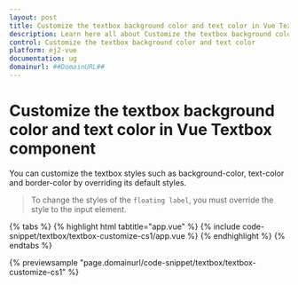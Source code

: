 ```yaml
---
layout: post
title: Customize the textbox background color and text color in Vue Textbox component | Syncfusion
description: Learn here all about Customize the textbox background color and text color in Syncfusion Vue Textbox component of Syncfusion Essential JS 2 and more.
control: Customize the textbox background color and text color 
platform: ej2-vue
documentation: ug
domainurl: ##DomainURL##
---
```


# Customize the textbox background color and text color in Vue Textbox component

You can customize the textbox styles such as background-color, text-color and border-color by overriding its default styles.

> To change the styles of the `floating label`, you must override the style to the input element.

{% tabs %}
{% highlight html tabtitle="app.vue" %}
{% include code-snippet/textbox/textbox-customize-cs1/app.vue %}
{% endhighlight %}
{% endtabs %}
        
{% previewsample "page.domainurl/code-snippet/textbox/textbox-customize-cs1" %}
